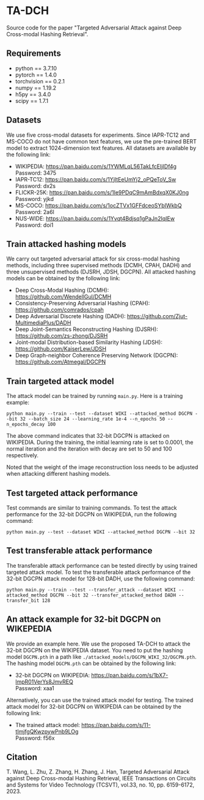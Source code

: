 # TA-DCH
Source code for the paper "Targeted Adversarial Attack against Deep Cross-modal Hashing Retrieval".

## Requirements
* python == 3.7.10
* pytorch == 1.4.0
* torchvision == 0.2.1
* numpy == 1.19.2
* h5py == 3.4.0
* scipy == 1.7.1

## Datasets
We use five cross-modal datasets for experiments. Since IAPR-TC12 and MS-COCO do not have common text features, we use the pre-trained BERT model to extract 1024-dimension text features. All datasets are available by the following link:

* WIKIPEDIA: https://pan.baidu.com/s/1YWMLqL56TakLfcEIjIDf4g <br> Password: 3475
* IAPR-TC12: https://pan.baidu.com/s/1YjItEeUmYj2_oPQeToV_Sw <br> Password: dx2s
* FLICKR-25K: https://pan.baidu.com/s/1Ie9PDqC9mAmBdxqX0KJ0ng <br> Password: yjkd
* MS-COCO: https://pan.baidu.com/s/1ocZTVx1GFFdceoSYbIWkbQ <br> Password: 2a6l
* NUS-WIDE: https://pan.baidu.com/s/1Yvqt4Bdjsq1gPaJn2IqIEw <br> Password: doi1

## Train attacked hashing models
We carry out targeted adversarial attack for six cross-modal hashing methods, including three supervised methods (DCMH, CPAH, DADH) and three unsupervised methods (DJSRH, JDSH, DGCPN). All attacked hashing models can be obtained by the following link:

* Deep Cross-Modal Hashing (DCMH): https://github.com/WendellGul/DCMH
* Consistency-Preserving Adversarial Hashing (CPAH): https://github.com/comrados/cpah
* Deep Adversarial Discrete Hashing (DADH): https://github.com/Zjut-MultimediaPlus/DADH
* Deep Joint-Semantics Reconstructing Hashing (DJSRH): https://github.com/zs-zhong/DJSRH
* Joint-modal Distribution-based Similarity Hashing (JDSH): https://github.com/KaiserLew/JDSH
* Deep Graph-neighbor Coherence Preserving Network (DGCPN): https://github.com/Atmegal/DGCPN

## Train targeted attack model
The attack model can be trained by running `main.py`. Here is a training example:
```shell
python main.py --train --test --dataset WIKI --attacked_method DGCPN --bit 32 --batch_size 24 --learning_rate 1e-4 --n_epochs 50 --n_epochs_decay 100
```
The above command indicates that 32-bit DGCPN is attacked on WIKIPEDIA. During the training, the initial learning rate is set to 0.0001, the normal iteration and the iteration with decay are set to 50 and 100 respectively.

Noted that the weight of the image reconstruction loss needs to be adjusted when attacking different hashing models.

## Test targeted attack performance
Test commands are similar to training commands. To test the attack performance for the 32-bit DGCPN on WIKIPEDIA, run the following command:
```shell
python main.py --test --dataset WIKI --attacked_method DGCPN --bit 32
```

## Test transferable attack performance
The transferable attack performance can be tested directly by using trained targeted attack model. To test the transferable attack performance of the 32-bit DGCPN attack model for 128-bit DADH, use the following command:
```shell
python main.py --train --test --transfer_attack --dataset WIKI --attacked_method DGCPN --bit 32 --transfer_attacked_method DADH --transfer_bit 128
```

## An attack example for 32-bit DGCPN on WIKEPEDIA
We provide an example here. We use the proposed TA-DCH to attack the 32-bit DGCPN on the WIKIPEDIA dataset. You need to put the hashing model `DGCPN.pth` in a path like `./attacked_models/DGCPN_WIKI_32/DGCPN.pth`. The hashing model `DGCPN.pth` can be obtained by the following link:
* 32-bit DGCPN on WIKIPEDIA: https://pan.baidu.com/s/1bX7-lmpR01VerYs8JmvREQ <br> Password: xaa1

Alternatively, you can use the trained attack model for testing. The trained attack model for 32-bit DGCPN on WIKIPEDIA can be obtained by the following link:
* The trained attack model: https://pan.baidu.com/s/11-tImjfgQKwzpywPnb9LOg <br> Password: f56x

## Citation
T. Wang, L. Zhu, Z. Zhang, H. Zhang, J. Han, Targeted Adversarial Attack against Deep Cross-modal Hashing Retrieval, IEEE Transactions on Circuits and Systems for Video Technology (TCSVT), vol.33, no. 10, pp. 6159-6172, 2023.
